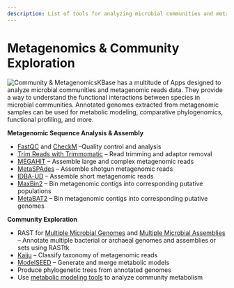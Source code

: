 ```yaml
---
description: List of tools for analyzing microbial communities and metagenomics
---
```


# Metagenomics & Community Exploration

![Community &amp; Metagenomics](https://kbase.us/wp-content/uploads/2018/08/metagenome.png)KBase has a multitude of Apps designed to analyze microbial communities and metagenomic reads data. They provide a way to understand the functional interactions between species in microbial communities. Annotated genomes extracted from metagenomic samples can be used for metabolic modeling, comparative phylogenomics, functional profiling, and more.

**Metagenomic Sequence Analysis & Assembly**

* [FastQC](https://narrative.kbase.us/#catalog/apps/kb_fastqc/runFastQC/release) and [CheckM](https://narrative.kbase.us/#catalog/apps/kb_Msuite/run_checkM_lineage_wf/release) –Quality control and analysis 
* [Trim Reads with Trimmomatic](https://narrative.kbase.us/#catalog/apps/kb_trimmomatic/run_trimmomatic/release) – Read trimming and adaptor removal
* [MEGAHIT](https://narrative.kbase.us/#catalog/apps/MEGAHIT/run_megahit/release) – Assemble large and complex metagenomic reads
* [MetaSPAdes](https://narrative.kbase.us/#catalog/apps/kb_SPAdes/run_metaSPAdes/release) – Assemble shotgun metagenomic reads
* [IDBA-UD](https://narrative.kbase.us/#catalog/apps/kb_IDBA/run_idba_ud/release) – Assemble short metagenomic reads
* [MaxBin2](https://narrative.kbase.us/#catalog/apps/kb_maxbin/run_maxbin2/release) – Bin metagenomic contigs into corresponding putative populations
* [MetaBAT2](https://narrative.kbase.us/#catalog/apps/metabat/run_metabat/release) – Bin metagenomic contigs into corresponding putative genomes

**Community Exploration**

* RAST for [Multiple Microbial Genomes](https://narrative.kbase.us/#catalog/apps/RAST_SDK/reannotate_microbial_genomes/release) and [Multiple Microbial Assemblies](https://narrative.kbase.us/#catalog/apps/RAST_SDK/annotate_contigsets/release) – Annotate multiple bacterial or archaeal genomes and assemblies or sets using RASTtk 
* [Kaiju](https://narrative.kbase.us/#catalog/apps/kb_kaiju/run_kaiju/release) – Classify taxonomy of metagenomic reads
* [ModelSEED](https://narrative.kbase.us/#catalog/apps/fba_tools/build_multiple_metabolic_models/release) – Generate and merge metabolic models
* Produce phylogenetic trees from annotated genomes
* Use [metabolic modeling tools](metabolic-modeling.md) to analyze community metabolism

